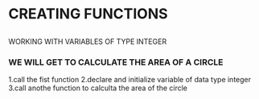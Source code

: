 # CREATING FUNCTIONS
##
WORKING WITH VARIABLES OF TYPE INTEGER
### WE WILL GET TO CALCULATE THE AREA OF A CIRCLE
1.call the fist function
2.declare and initialize variable of data type integer
3.call anothe function to calculta the area of the circle